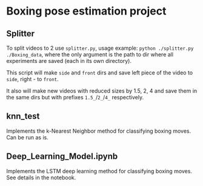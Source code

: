 # Boxing pose estimation project




## Splitter

To split videos to 2 use `splitter.py`, usage example: `python ./splitter.py ./Boxing_data`, where the only argument is the path to dir where all experiments are saved (each in its own directory).

This script will make `side` and `front` dirs and save left piece of the video to `side`, right - to `front`.

It also will make new videos with reduced sizes by 1.5, 2, 4 and save them in the same dirs but with prefixes `1.5_`/`2_`/`4_` respectively.

## knn_test
Implements the k-Nearest Neighbor method for classifying boxing moves. Can be run as is.

## Deep_Learning_Model.ipynb
Implements the LSTM deep learning method for classifying boxing moves. See details in the notebook.

